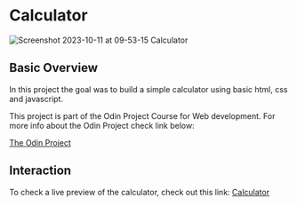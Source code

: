 # Calculator


![Screenshot 2023-10-11 at 09-53-15 Calculator](https://github.com/ThSetrof/Calculator/assets/75889955/9c1b4116-4a2d-40b3-b9b6-9796a66ce786)


## Basic Overview

In this project the goal was to build a simple calculator using basic html, css and javascript.

This project is part of the Odin Project Course for Web development. For more info about the Odin Project check link below: 

[The Odin Project](https://www.theodinproject.com/lessons/foundations-calculator)


## Interaction 
To check a live preview of the calculator, check out this link: [Calculator](https://thsetrof.github.io/Calculator/)
